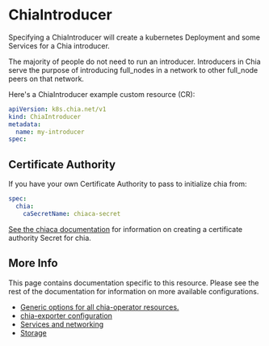 # ChiaIntroducer

Specifying a ChiaIntroducer will create a kubernetes Deployment and some Services for a Chia introducer.

The majority of people do not need to run an introducer. Introducers in Chia serve the purpose of introducing full_nodes in a network to other full_node peers on that network.

Here's a ChiaIntroducer example custom resource (CR):

```yaml
apiVersion: k8s.chia.net/v1
kind: ChiaIntroducer
metadata:
  name: my-introducer
spec:
```

## Certificate Authority

If you have your own Certificate Authority to pass to initialize chia from:

```yaml
spec:
  chia:
    caSecretName: chiaca-secret
```

[See the chiaca documentation](chiaca.md#manually-create-a-ca-secret) for information on creating a certificate authority Secret for chia.

## More Info

This page contains documentation specific to this resource. Please see the rest of the documentation for information on more available configurations.

* [Generic options for all chia-operator resources.](all.md)
* [chia-exporter configuration](chia-exporter.md)
* [Services and networking](services-networking.md)
* [Storage](storage.md)
